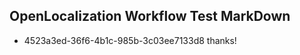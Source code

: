 ## OpenLocalization Workflow Test MarkDown
* 4523a3ed-36f6-4b1c-985b-3c03ee7133d8 thanks!

<!--HONumber=Aug16_HO1-->


